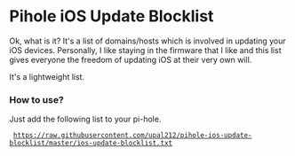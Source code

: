 # Pihole iOS Update Blocklist
<p>Ok, what is it? It's a list of domains/hosts which is involved in updating your iOS devices. Personally, I like staying in the firmware that I like and this list gives everyone the freedom of updating iOS at their very own will.</p>
<p>It's a lightweight list.</p>

### How to use?
  Just add the following list to your pi-hole.

  <code> https://raw.githubusercontent.com/upal212/pihole-ios-update-blocklist/master/ios-update-blocklist.txt </code>
